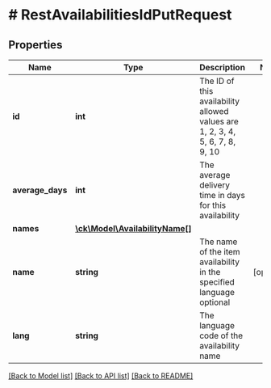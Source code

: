 # # RestAvailabilitiesIdPutRequest

## Properties

Name | Type | Description | Notes
------------ | ------------- | ------------- | -------------
**id** | **int** | The ID of this availability  allowed values are 1, 2, 3, 4, 5, 6, 7, 8, 9, 10 |
**average_days** | **int** | The average delivery time in days for this availability |
**names** | [**\ck\Model\AvailabilityName[]**](AvailabilityName.md) |  |
**name** | **string** | The name of the item availability in the specified language optional | [optional]
**lang** | **string** | The language code of the availability name |

[[Back to Model list]](../../README.md#models) [[Back to API list]](../../README.md#endpoints) [[Back to README]](../../README.md)
